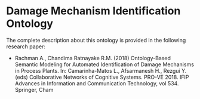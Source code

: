 # Damage Mechanism Identification Ontology

The complete description about this ontology is provided in the following research paper:
- Rachman A., Chandima Ratnayake R.M. (2018) Ontology-Based Semantic Modeling for Automated Identification of Damage Mechanisms in Process Plants. In: Camarinha-Matos L., Afsarmanesh H., Rezgui Y. (eds) Collaborative Networks of Cognitive Systems. PRO-VE 2018. IFIP Advances in Information and Communication Technology, vol 534. Springer, Cham

